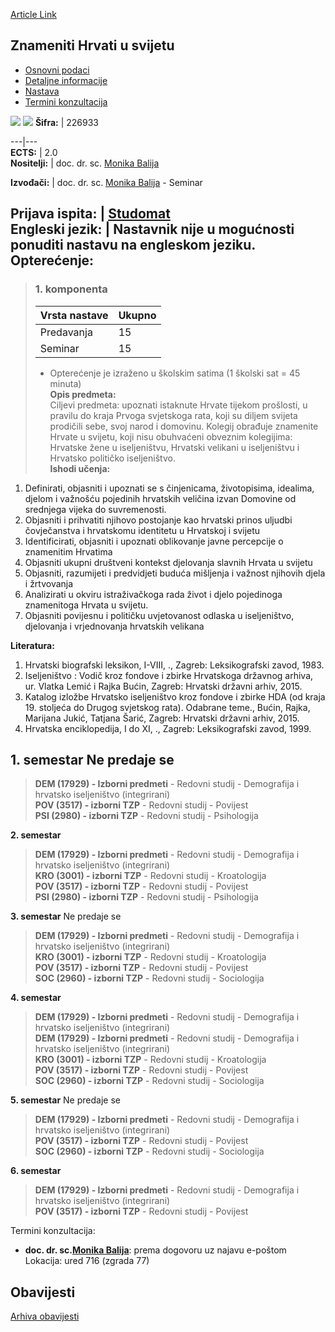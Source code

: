 [Article Link](https://www.fhs.hr/predmet/zhus)

## Znameniti Hrvati u svijetu
  * [Osnovni podaci](https://www.fhs.hr/predmet/zhus#v1id-523846_679021_1_0 "Osnovni podaci")
  * [Detaljne informacije](https://www.fhs.hr/predmet/zhus#v1id-523846_679021_1_1 "Detaljne informacije")
  * [Nastava](https://www.fhs.hr/predmet/zhus#v1id-523846_679021_1_2 "Nastava")
  * [Termini konzultacija](https://www.fhs.hr/predmet/zhus#v1id-523846_679021_1_3 "Termini konzultacija")


[![](https://www.fhs.hr/img/flags/gif/hr.gif)](https://www.fhs.hr/predmet/zhus) [![](https://www.fhs.hr/img/flags/gif/gb.gif)](https://www.fhs.hr/en/course/fcw)
**Šifra:** |  226933  
  
---|---  
**ECTS:** |  2.0   
**Nositelji:** |  doc. dr. sc. [Monika Balija](https://www.fhs.hr/djelatnik/monika.balija)   
  
**Izvođači:** |  doc. dr. sc. [Monika Balija](https://www.fhs.hr/djelatnik/monika.balija) - Seminar  
  
**Prijava ispita:** |  [Studomat](http://www.isvu.hr/studomat)  
**Engleski jezik:** |  Nastavnik nije u mogućnosti ponuditi nastavu na engleskom jeziku.   
**Opterećenje:**  
---  
> ### 1. komponenta
> | Vrsta nastave | Ukupno  
> ---|---  
> Predavanja | 15  
> Seminar | 15  
> * Opterećenje je izraženo u školskim satima (1 školski sat = 45 minuta)   
**Opis predmeta:**  
> Ciljevi predmeta: upoznati istaknute Hrvate tijekom prošlosti, u pravilu do kraja Prvoga svjetskoga rata, koji su diljem svijeta prodičili sebe, svoj narod i domovinu. Kolegij obrađuje znamenite Hrvate u svijetu, koji nisu obuhvaćeni obveznim kolegijima: Hrvatske žene u iseljeništvu, Hrvatski velikani u iseljeništvu i Hrvatsko političko iseljeništvo.  
**Ishodi učenja:**  
  1. Definirati, objasniti i upoznati se s činjenicama, životopisima, idealima, djelom i važnošću pojedinih hrvatskih veličina izvan Domovine od srednjega vijeka do suvremenosti.
  2. Objasniti i prihvatiti njihovo postojanje kao hrvatski prinos uljudbi čovječanstva i hrvatskomu identitetu u Hrvatskoj i svijetu
  3. Identificirati, objasniti i upoznati oblikovanje javne percepcije o znamenitim Hrvatima
  4. Objasniti ukupni društveni kontekst djelovanja slavnih Hrvata u svijetu
  5. Objasniti, razumijeti i predvidjeti buduća mišljenja i važnost njihovih djela i žrtvovanja
  6. Analizirati u okviru istraživačkoga rada život i djelo pojedinoga znamenitoga Hrvata u svijetu.
  7. Objasniti povijesnu i političku uvjetovanost odlaska u iseljeništvo, djelovanja i vrjednovanja hrvatskih velikana

  
**Literatura:**  
  1. Hrvatski biografski leksikon, I-VIII, ., Zagreb: Leksikografski zavod, 1983. 
  2. Iseljeništvo : Vodič kroz fondove i zbirke Hrvatskoga državnog arhiva, ur. Vlatka Lemić i Rajka Bućin, Zagreb: Hrvatski državni arhiv, 2015. 
  3. Katalog izložbe Hrvatsko iseljeništvo kroz fondove i zbirke HDA (od kraja 19. stoljeća do Drugog svjetskog rata). Odabrane teme., Bućin, Rajka, Marijana Jukić, Tatjana Šarić, Zagreb: Hrvatski državni arhiv, 2015. 
  4. Hrvatska enciklopedija, I do XI, ., Zagreb: Leksikografski zavod, 1999. 

  
**1. semestar** Ne predaje se  
---  
> **DEM (17929) - Izborni predmeti** - Redovni studij - Demografija i hrvatsko iseljeništvo (integrirani)  
>  **POV (3517) - izborni TZP** - Redovni studij - Povijest  
>  **PSI (2980) - izborni TZP** - Redovni studij - Psihologija  
>   
  
**2. semestar**  
> **DEM (17929) - Izborni predmeti** - Redovni studij - Demografija i hrvatsko iseljeništvo (integrirani)  
>  **KRO (3001) - izborni TZP** - Redovni studij - Kroatologija  
>  **POV (3517) - izborni TZP** - Redovni studij - Povijest  
>  **PSI (2980) - izborni TZP** - Redovni studij - Psihologija  
>   
  
**3. semestar** Ne predaje se  
> **DEM (17929) - Izborni predmeti** - Redovni studij - Demografija i hrvatsko iseljeništvo (integrirani)  
>  **KRO (3001) - izborni TZP** - Redovni studij - Kroatologija  
>  **POV (3517) - izborni TZP** - Redovni studij - Povijest  
>  **SOC (2960) - izborni TZP** - Redovni studij - Sociologija  
>   
  
**4. semestar**  
> **DEM (17929) - Izborni predmeti** - Redovni studij - Demografija i hrvatsko iseljeništvo (integrirani)  
>  **DEM (17929) - Izborni predmeti** - Redovni studij - Demografija i hrvatsko iseljeništvo (integrirani)  
>  **KRO (3001) - izborni TZP** - Redovni studij - Kroatologija  
>  **POV (3517) - izborni TZP** - Redovni studij - Povijest  
>  **SOC (2960) - izborni TZP** - Redovni studij - Sociologija  
>   
  
**5. semestar** Ne predaje se  
> **DEM (17929) - Izborni predmeti** - Redovni studij - Demografija i hrvatsko iseljeništvo (integrirani)  
>  **POV (3517) - izborni TZP** - Redovni studij - Povijest  
>  **SOC (2960) - izborni TZP** - Redovni studij - Sociologija  
>   
  
**6. semestar**  
> **DEM (17929) - Izborni predmeti** - Redovni studij - Demografija i hrvatsko iseljeništvo (integrirani)  
>  **POV (3517) - izborni TZP** - Redovni studij - Povijest  
>   
Termini konzultacija: 
  * **doc. dr. sc.[Monika Balija](https://www.fhs.hr/djelatnik/monika.balija)**: 
prema dogovoru uz najavu e-poštom
Lokacija: ured 716 (zgrada 77) 


## Obavijesti
[Arhiva obavijesti](https://www.fhs.hr/predmet/zhus?@=21g9s#news_121081 "Arhiva obavijesti")
